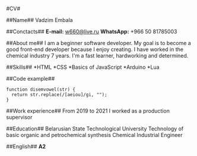 #CV#

##Name##
Vadzim Embala

##Conctacts##
**E-mail:** w660@live.ru
**WhatsApp:** +966 50 81785003

##About me##
I am a beginner software developer. My goal is to become a good front-end developer because I enjoy creating. I have worked in the chemical industry 7 years. I'm a fast learner, hardworking and determined.

##Skills## 
    *HTML 
    *CSS 
    *Basics of JavaScript 
    *Arduino 
    *Lua

##Code example##
```
function disemvowel(str) {
  return str.replace(/[aeiou]/gi, "");
}
```

##Work experience##
From 2019 to 2021 I worked as a production supervisor

##Education## 
Belarusian State Technological University
Technology of basic organic and petrochemical synthesis
Chemical Industrial Engineer

##English##
**A2**

